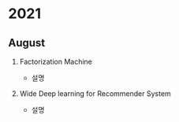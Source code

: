 # 2021

## August

1. Factorization Machine
    - 설명

2. Wide Deep learning for Recommender System
    - 설명




